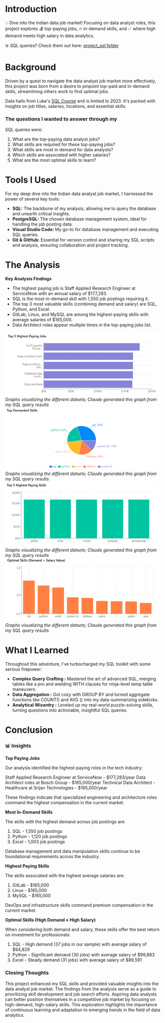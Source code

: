 # Introduction
💡 Dive into the Indian data job market! Focusing on data analyst roles, this project explores 💰 top-paying jobs, 🔥 in-demand skills, and ✅ where high demand meets high salary in data analytics.

☕ SQL queries? Check them out here: [project_sql folder](/project_sql/)
# Background
Driven by a quest to navigate the data analyst job market more effectively, this project was born from a desire to pinpoint top-paid and in-demand skills, streamlining others work to find optimal jobs.

Data hails from Luke's [SQL Course](https://lukebarousse.com/sql) and is limited to 2023. It's packed with insights on job titles, salaries, locations, and essential skills.

### The questions I wanted to answer through my
SQL queries were:

1. What are the top-paying data analyst jobs?
2. What skills are required for these top-paying jobs?
3. What skills are most in demand for data
analysts?
4. Which skills are associated with higher
salaries?
5. What are the most optimal skills to learn?

# Tools I Used

For my deep dive into the Indian data analyst job market, I harnessed the power of several key tools:

- **SQL:** The backbone of my analysis, allowing me to query the database and unearth critical insights.
- **PostgreSQL:** The chosen database management system, ideal for handling the job posting data.
- **Visual Studio Code:** My go-to for database management and executing SQL queries.
- **Git & GitHub:** Essential for version control and sharing my SQL scripts and analysis, ensuring collaboration and project tracking.

# The Analysis
**Key Analysis Findings**

- The highest paying job is Staff Applied Research Engineer at ServiceNow with an annual salary of $177,283.
- SQL is the most in-demand skill with 1,550 job postings requiring it.
- The top 3 most valuable skills (combining demand and salary) are SQL, Python, and Excel.
- GitLab, Linux, and MySQL are among the highest-paying skills with average salaries of $165,000.
- Data Architect roles appear multiple times in the top-paying jobs list.

![Top Paying Roles](Asset\TopPayingJobs.png)
*Graphs visualizing the different datsets; Claude generated this
graph from my SQL query results*
![Top Demanded Skills](Asset\TopDemandedSkills.png)
*Graphs visualizing the different datsets; Claude generated this
graph from my SQL query results*
![Top Highest Paying Skills](Asset\TopSkills.png)
*Graphs visualizing the different datsets; Claude generated this
graph from my SQL query results*
![Optimal Skills](Asset\OptimalSkills.png)
*Graphs visualizing the different datsets; Claude generated this
graph from my SQL query results*

# What I Learned

Throughout this adventure, I've turbocharged my
SQL toolkit with some serious firepower:

- **Complex Query Crafting :** Mastered the art
of advanced SQL, merging tables like a pro and
wielding WITH clauses for ninja-level temp table
maneuvers.
- **Data Aggregation :** Got cozy with GROUP BY
and turned aggregate functions like COUNT() and AVG
() into my data-summarizing sidekicks.
- **Analytical Wizardry :** Leveled up my
real-world puzzle-solving skills, turning
questions into actionable, insightful SQL queries.

# Conclusion

### 📊 Insights

**Top Paying Jobs**

Our analysis identified the highest-paying roles in the tech industry:

Staff Applied Research Engineer at ServiceNow - $177,283/year
Data Architect roles at Bosch Group - $165,000/year
Technical Data Architect - Healthcare at Srijan Technologies - $165,000/year

These findings indicate that specialized engineering and architecture roles command the highest compensation in the current market.

**Most In-Demand Skills**

The skills with the highest demand across job postings are:

1. SQL - 1,550 job postings
2. Python - 1,120 job postings
3. Excel - 1,003 job postings

Database management and data manipulation skills continue to be foundational requirements across the industry.

**Highest Paying Skills**

The skills associated with the highest average salaries are:

1. GitLab - $165,000
2. Linux - $165,000
3. MySQL - $165,000

DevOps and infrastructure skills command premium compensation in the current market.

**Optimal Skills (High Demand × High Salary)**

When considering both demand and salary, these skills offer the best return on investment for professionals:

1. SQL - High demand (37 jobs in our sample) with average salary of $94,829
2. Python - Significant demand (30 jobs) with average salary of $99,683
3. Excel - Steady demand (31 jobs) with average salary of $89,591

### Closing Thoughts
This project enhanced my SQL skills and provided valuable insights into the data analyst job market. The findings from the analysis serve as a guide to prioritizing skill development and job search efforts. Aspiring data analysts can better position themselves in a competitive job market by focusing on high-demand, high-salary skills. This exploration highlights the importance of continuous learning and adaptation to emerging trends in the field of data analytics.

